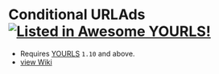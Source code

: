 # Conditional URLAds [![Listed in Awesome YOURLS!](https://img.shields.io/badge/Awesome-YOURLS-C5A3BE)](https://github.com/YOURLS/awesome-yourls/)

- Requires [YOURLS](https://yourls.org) `1.10` and above.
- [view Wiki](https://github.com/8Mi-Tech/yourls-conditional-urlads/wiki)
